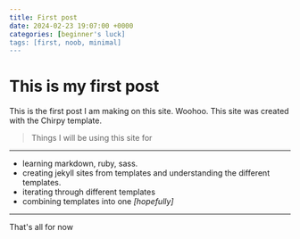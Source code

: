 ```yaml
---
title: First post
date: 2024-02-23 19:07:00 +0000
categories: [beginner's luck]
tags: [first, noob, minimal]
---
```


# This is my first post

This is the first post I am making on this site. Woohoo. This site was created with the Chirpy template.

> Things I will be using this site for

---

- learning markdown, ruby, sass.
- creating jekyll sites from templates and understanding the different templates.
- iterating through different templates
- combining templates into one _[hopefully]_

---

That's all for now
